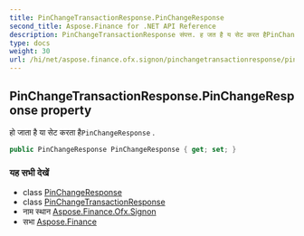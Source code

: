 ```yaml
---
title: PinChangeTransactionResponse.PinChangeResponse
second_title: Aspose.Finance for .NET API Reference
description: PinChangeTransactionResponse संपत्त. ह जत है य सेट करत हैPinChangeResponse .
type: docs
weight: 30
url: /hi/net/aspose.finance.ofx.signon/pinchangetransactionresponse/pinchangeresponse/
---
```

## PinChangeTransactionResponse.PinChangeResponse property

हो जाता है या सेट करता है`PinChangeResponse` .

```csharp
public PinChangeResponse PinChangeResponse { get; set; }
```

### यह सभी देखें

* class [PinChangeResponse](../../pinchangeresponse/)
* class [PinChangeTransactionResponse](../)
* नाम स्थान [Aspose.Finance.Ofx.Signon](../../pinchangetransactionresponse/)
* सभा [Aspose.Finance](../../../)


